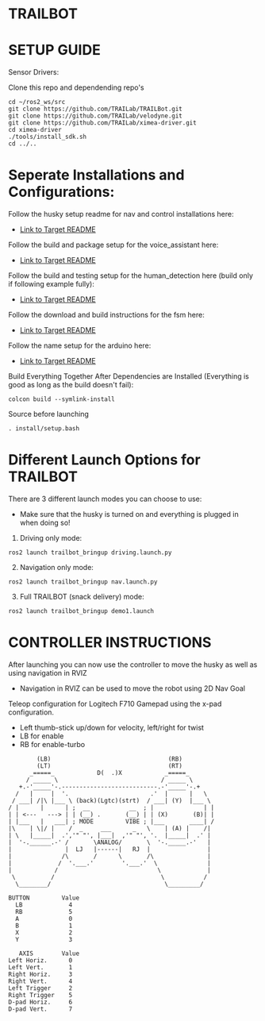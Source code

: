 TRAILBOT
=====

SETUP GUIDE
=============
Sensor Drivers:

Clone this repo and dependending repo's
```
cd ~/ros2_ws/src
git clone https://github.com/TRAILab/TRAILBot.git
git clone https://github.com/TRAILab/velodyne.git
git clone https://github.com/TRAILab/ximea-driver.git
cd ximea-driver
./tools/install_sdk.sh
cd ../..
```

Seperate Installations and Configurations:
============
Follow the husky setup readme for nav and control installations here:
- [Link to Target README](husky/readme.md)

Follow the build and package setup for the voice_assistant here:
- [Link to Target README](voice_assistant/readme.md)

Follow the build and testing setup for the human_detection here (build only if following example fully):
- [Link to Target README](human_detection/readme.md)

Follow the download and build instructions for the fsm here:
- [Link to Target README](fsm/readme.md)

Follow the name setup for the arduino here:
- [Link to Target README](Arduino/readme.md)


Build Everything Together After Dependencies are Installed (Everything is good as long as the build doesn't fail):
```
colcon build --symlink-install
```

Source before launching
```
. install/setup.bash

```


Different Launch Options for TRAILBOT
=============
There are 3 different launch modes you can choose to use:
- Make sure that the husky is turned on and everything is plugged in when doing so! 

1. Driving only mode:
```
ros2 launch trailbot_bringup driving.launch.py
```

2. Navigation only mode:
```
ros2 launch trailbot_bringup nav.launch.py
```

3. Full TRAILBOT (snack delivery) mode:
```
ros2 launch trailbot_bringup demo1.launch
```


CONTROLLER INSTRUCTIONS
================
After launching you can now use the controller to move the husky as well as using navigation in RVIZ
- Navigation in RVIZ can be used to move the robot using 2D Nav Goal

Teleop configuration for Logitech F710 Gamepad using the x-pad configuration.
- Left thumb-stick up/down for velocity, left/right for twist
- LB for enable
- RB for enable-turbo
```
        (LB)                                 (RB)
        (LT)                                 (RT)
      _=====_            D(  .)X            _=====_
     / _____ \                             / _____ \
   +.-'_____'-.---------------------------.-'_____'-.+
  /   |     |  '.                       .'  |      |   \
 / ___| /|\ |___ \ (back)(Lgtc)(strt)  / ___| (Y)  |___ \
/ |      |      | ;  __           __  ; |              | |
| | <---   ---> | | (__) .       (__) | | (X)       (B)| |
| |___   |   ___| ; MODE         VIBE ; |___       ____| /
|\    | \|/ |    /  _     ___      _   \    | (A) |    /|
| \   |_____|  .','" "', |___|  ,'" "', '.  |_____|  .' |
|  '-.______.-' /       \ANALOG/       \  '-._____.-'   |
|               |  LJ   |------|   RJ  |                |
|              /\       /      \       /\               |
|             /  '.___.'        '.___.'  \              |
|            /                            \             |
 \          /                              \           /
  \________/                                \_________/

BUTTON         Value
  LB             4
  RB             5
  A              0
  B              1
  X              2
  Y              3

   AXIS        Value
Left Horiz.      0
Left Vert.       1
Right Horiz.     3
Right Vert.      4
Left Trigger     2
Right Trigger    5
D-pad Horiz.     6
D-pad Vert.      7
```
